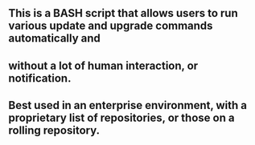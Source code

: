 #
## This is a BASH script that allows users to run various update and upgrade commands automatically and 
## without a lot of human interaction, or notification. 
## Best used in an enterprise environment, with a proprietary list of repositories, or those on a rolling repository.
#
